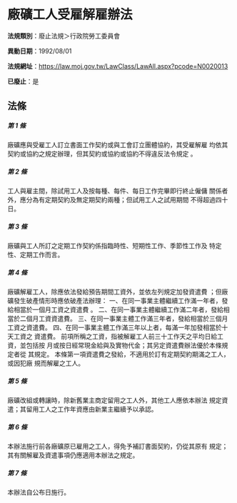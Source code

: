 # 廠礦工人受雇解雇辦法

**法規類別**：廢止法規＞行政院勞工委員會

**異動日期**：1992/08/01  

**法規網址**：https://law.moj.gov.tw/LawClass/LawAll.aspx?pcode=N0020013

**已廢止**：是



## 法條
##### 第 1 條
廠礦應與受雇工人訂立書面工作契約或與工會訂立團體協約，其受雇解雇
均依其契約或協約之規定辦理，但其契約或協約或協約不得違反法令規定
。

##### 第 2 條
工人與雇主間，除試用工人及按每種、每件、每日工作完畢即行終止僱傭
關係者外，應分為有定期契約及無定期契約兩種；但試用工人之試用期間
不得超過四十日。

##### 第 3 條
廠礦與工人所訂之定期工作契約係指臨時性、短期性工作、季節性工作及
特定性、定期工作而言。

##### 第 4 條
廠礦解雇工人，除應依法發給預告期間工資外，並依左列規定加發資遣費
；但廠礦發生破產情形時應依破產法辦理：
一、在同一事業主體繼續工作滿一年者，發給相當於一個月工資之資遣費
    。
二、在同一事業主體繼續工作滿二年者，發給相當於二個月工資資遣費。
三、在同一事業主體工作滿三年者，發給相當於三個月工資之資遣費。
四、在同一事業主體工作滿三年以上者，每滿一年加發相當於十天工資之
    資遣費。
前項所稱之工資，指被解雇工人前三十工作天之平均日給工資，並包括按
月或按日經常現金給與及實物代金；其另定資遣費辦法優於本條規定者從
其規定。
本條第一項資遣費之發給，不適用於訂有定期契約期滿之工人，或因犯廠
規而解雇之工人。

##### 第 5 條
廠礦改組或轉讓時，除新舊業主商定留用之工人外，其他工人應依本辦法
規定資遣；其留用工人之工作年資應由新業主繼續予以承認。

##### 第 6 條
本辦法施行前各廠礦原已雇用之工人，得免予補訂書面契約，仍從其原有
規定；其有關解雇及資遣事項仍應適用本辦法之規定。

##### 第 7 條
本辦法自公布日施行。


